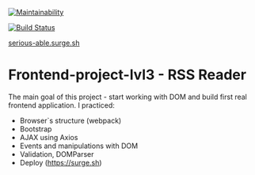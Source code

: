 [![Maintainability](https://api.codeclimate.com/v1/badges/b552a1ca887ddd4d126d/maintainability)](https://codeclimate.com/github/Eyvgeniy/frontend-project-lvl3/maintainability)

[![Build Status](https://travis-ci.org/Eyvgeniy/frontend-project-lvl3.svg?branch=master)](https://travis-ci.org/Eyvgeniy/frontend-project-lvl3)

[serious-able.surge.sh](http://serious-able.surge.sh)

# Frontend-project-lvl3 - RSS Reader
The main goal of this project - start working with DOM and build first real frontend application. I practiced:
- Browser`s structure (webpack)
- Bootstrap
- AJAX using Axios
- Events and manipulations with DOM
- Validation, DOMParser
- Deploy (https://surge.sh)
